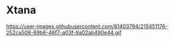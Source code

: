 # Xtana
https://user-images.githubusercontent.com/81403794/215451176-252ca508-89b6-46f7-a03f-8a02ab490e44.gif
